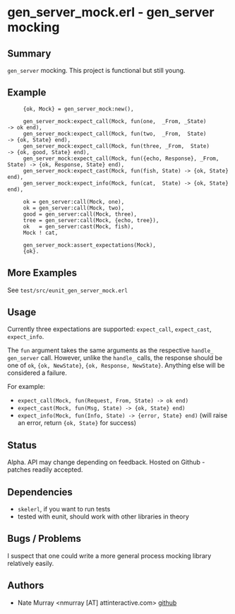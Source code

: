 gen_server_mock.erl - gen_server mocking
===================

## Summary
`gen_server` mocking. This project is functional but still young.

## Example

         {ok, Mock} = gen_server_mock:new(),

         gen_server_mock:expect_call(Mock, fun(one,  _From, _State)            -> ok end),
         gen_server_mock:expect_call(Mock, fun(two,  _From,  State)            -> {ok, State} end),
         gen_server_mock:expect_call(Mock, fun(three, _From,  State)           -> {ok, good, State} end),
         gen_server_mock:expect_call(Mock, fun({echo, Response}, _From, State) -> {ok, Response, State} end),
         gen_server_mock:expect_cast(Mock, fun(fish, State) -> {ok, State} end),
         gen_server_mock:expect_info(Mock, fun(cat,  State) -> {ok, State} end),
         
         ok = gen_server:call(Mock, one),
         ok = gen_server:call(Mock, two),
         good = gen_server:call(Mock, three),
         tree = gen_server:call(Mock, {echo, tree}),
         ok   = gen_server:cast(Mock, fish),
         Mock ! cat,
         
         gen_server_mock:assert_expectations(Mock),
         {ok}.

## More Examples 

  See `test/src/eunit_gen_server_mock.erl`

## Usage

Currently three expectations are supported: `expect_call`, `expect_cast`, `expect_info`.

The `fun` argument takes the same arguments as the respective `handle_`
`gen_server` call. However, unlike the `handle_` calls, the response should be
one of `ok`, `{ok, NewState}`, `{ok, Response, NewState}`.  Anything else will
be considered a failure.

For example:

* `expect_call(Mock, fun(Request, From, State) -> ok end)`
* `expect_cast(Mock, fun(Msg, State) -> {ok, State} end)` 
* `expect_info(Mock, fun(Info, State) -> {error, State} end)` (will raise an error, return `{ok, State}` for success)

## Status

Alpha. API may change depending on feedback. Hosted on Github - patches readily accepted.

## Dependencies

* `skelerl`, if you want to run tests
* tested with eunit, should work with other libraries in theory

## Bugs / Problems

I suspect that one could write a more general process mocking library relatively easily.

## Authors

* Nate Murray \<nmurray [AT] attinteractive.com\> [github](http://github.com/jashmenn)